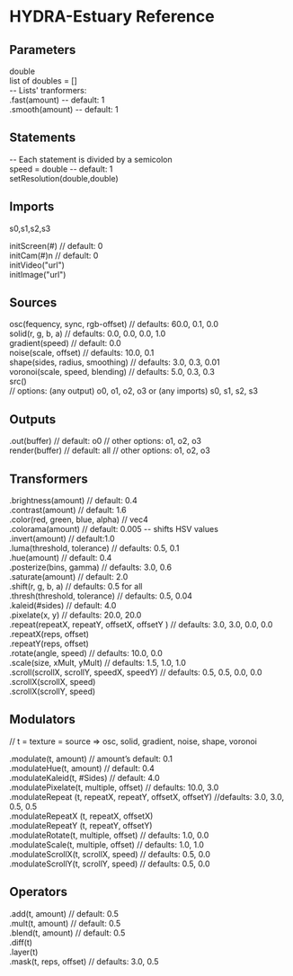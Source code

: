 # HYDRA-Estuary Reference

## Parameters
double <br />
list of doubles = [] <br />
  -- Lists' tranformers: <br />
  .fast(amount) -- default: 1 <br />
  .smooth(amount) -- default: 1 <br />

## Statements
-- Each statement is divided by a semicolon <br />
speed = double -- default: 1 <br />
setResolution(double,double) <br />

## Imports

s0,s1,s2,s3

initScreen(#) // default: 0 <br />
initCam(#)n // default: 0 <br />
initVideo("url") <br />
initImage("url") <br />

## Sources

osc(fequency, sync, rgb-offset) // defaults: 60.0, 0.1, 0.0 <br />
solid(r, g, b, a) // defaults: 0.0, 0.0, 0.0, 1.0 <br />
gradient(speed) // default: 0.0 <br />
noise(scale, offset) // defaults: 10.0, 0.1 <br />
shape(sides, radius, smoothing) // defaults: 3.0, 0.3, 0.01 <br />
voronoi(scale, speed, blending) // defaults: 5.0, 0.3, 0.3 <br />
src() <br /> // options: (any output) o0, o1, o2, o3 or (any imports) s0, s1, s2, s3 <br />


## Outputs
.out(buffer) // default: o0 // other options: o1, o2, o3 <br />
render(buffer) // default: all // other options: o1, o2, o3 <br />


## Transformers
.brightness(amount) // default: 0.4 <br />
.contrast(amount) // default: 1.6 <br />
.color(red, green, blue, alpha) // vec4 <br />
.colorama(amount) // default: 0.005 -- shifts HSV values <br />
.invert(amount) // default:1.0 <br />
.luma(threshold, tolerance) // defaults: 0.5, 0.1 <br />
.hue(amount) // default: 0.4 <br />
.posterize(bins, gamma) // defaults: 3.0, 0.6 <br />
.saturate(amount) // default: 2.0 <br />
.shift(r, g, b, a) // defaults: 0.5 for all <br />
.thresh(threshold, tolerance) // defaults: 0.5, 0.04 <br />
.kaleid(#sides) // default: 4.0 <br />
.pixelate(x, y) // defaults: 20.0, 20.0 <br />
.repeat(repeatX, repeatY, offsetX, offsetY ) // defaults: 3.0, 3.0, 0.0, 0.0 <br />
.repeatX(reps, offset) <br />
.repeatY(reps, offset) <br />
.rotate(angle, speed) // defaults: 10.0, 0.0 <br />
.scale(size, xMult, yMult) // defaults: 1.5, 1.0, 1.0 <br />
.scroll(scrollX, scrollY, speedX, speedY) // defaults: 0.5, 0.5, 0.0, 0.0 <br />
.scrollX(scrollX, speed) <br />
.scrollX(scrollY, speed) <br />


## Modulators

// t = texture = source => osc, solid, gradient, noise, shape, voronoi <br />

.modulate(t, amount) // amount’s default: 0.1 <br />
.modulateHue(t, amount) // default: 0.4 <br />
.modulateKaleid(t, #Sides) // default: 4.0 <br />
.modulatePixelate(t, multiple, offset) // defaults: 10.0, 3.0 <br />
.modulateRepeat (t, repeatX, repeatY, offsetX, offsetY) //defaults: 3.0, 3.0, 0.5, 0.5 <br />
.modulateRepeatX (t, repeatX, offsetX) <br />
.modulateRepeatY (t, repeatY, offsetY) <br />
.modulateRotate(t, multiple, offset) // defaults: 1.0, 0.0 <br />
.modulateScale(t, multiple, offset) // defaults: 1.0, 1.0 <br />
.modulateScrollX(t, scrollX, speed) // defaults: 0.5, 0.0 <br />
.modulateScrollY(t, scrollY, speed) // defaults: 0.5, 0.0 <br />


## Operators

.add(t, amount) // default: 0.5 <br />
.mult(t, amount) // default: 0.5 <br />
.blend(t, amount) // default: 0.5 <br />
.diff(t) <br />
.layer(t) <br />
.mask(t, reps, offset) // defaults: 3.0, 0.5 <br />
